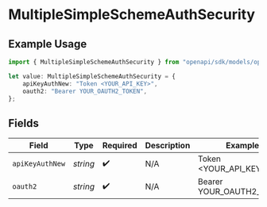 # MultipleSimpleSchemeAuthSecurity

## Example Usage

```typescript
import { MultipleSimpleSchemeAuthSecurity } from "openapi/sdk/models/operations";

let value: MultipleSimpleSchemeAuthSecurity = {
    apiKeyAuthNew: "Token <YOUR_API_KEY>",
    oauth2: "Bearer YOUR_OAUTH2_TOKEN",
};
```

## Fields

| Field                    | Type                     | Required                 | Description              | Example                  |
| ------------------------ | ------------------------ | ------------------------ | ------------------------ | ------------------------ |
| `apiKeyAuthNew`          | *string*                 | :heavy_check_mark:       | N/A                      | Token <YOUR_API_KEY>     |
| `oauth2`                 | *string*                 | :heavy_check_mark:       | N/A                      | Bearer YOUR_OAUTH2_TOKEN |